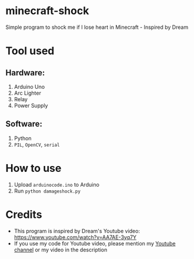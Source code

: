# minecraft-shock
Simple program to shock me if I lose heart in Minecraft - Inspired by Dream

# Tool used
## Hardware:
1. Arduino Uno
2. Arc Lighter
3. Relay
4. Power Supply

## Software:
1. Python
2. `PIL`, `OpenCV`, `serial`

# How to use
1. Upload `arduinocode.ino` to Arduino
2. Run `python damageshock.py`

# Credits
- This program is inspired by Dream's Youtube video: https://www.youtube.com/watch?v=AA7AE-3yq7Y
- If you use my code for Youtube video, please mention my [Youtube channel](https://www.youtube.com/c/FajrulFx) or my video in the description
